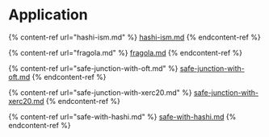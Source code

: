 # Application



{% content-ref url="hashi-ism.md" %}
[hashi-ism.md](hashi-ism.md)
{% endcontent-ref %}

{% content-ref url="fragola.md" %}
[fragola.md](fragola.md)
{% endcontent-ref %}

{% content-ref url="safe-junction-with-oft.md" %}
[safe-junction-with-oft.md](safe-junction-with-oft.md)
{% endcontent-ref %}

{% content-ref url="safe-junction-with-xerc20.md" %}
[safe-junction-with-xerc20.md](safe-junction-with-xerc20.md)
{% endcontent-ref %}

{% content-ref url="safe-with-hashi.md" %}
[safe-with-hashi.md](safe-with-hashi.md)
{% endcontent-ref %}
